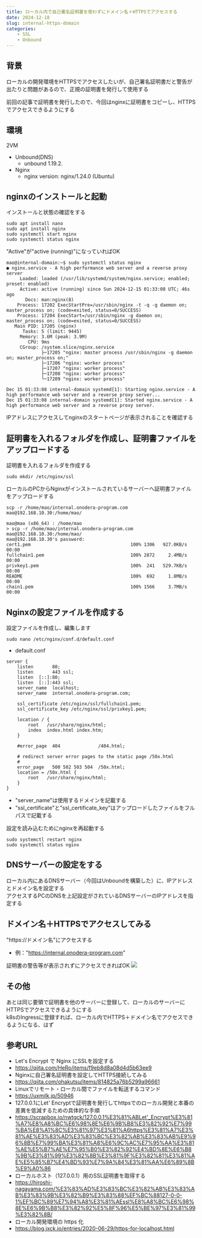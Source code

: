 ```yaml
---
title: ローカル内で自己署名証明書を使わずにドメイン名＋HTTPSでアクセスする
date: 2024-12-18
slug: internal-https-domain
categories:
    - SSL
    - Unbound
---
```


## 背景
ローカルの開発環境をHTTPSでアクセスしたいが、自己署名証明書だと警告が出たりと問題があるので、正規の証明書を発行して使用する

前回の記事で証明書を発行したので、今回はnginxに証明書をコピーし、HTTPSでアクセスできるようにする

## 環境
2VM
- Unbound(DNS)
    - unbound 1.19.2.
- Nginx
    - nginx version: nginx/1.24.0 (Ubuntu)

## nginxのインストールと起動
インストールと状態の確認をする
```
sudo apt install nano
sudo apt install nginx
sudo systemctl start nginx
sudo systemctl status nginx
```

"Active"が"active (running)"になっていればOK
```
mao@internal-domain:~$ sudo systemctl status nginx
● nginx.service - A high performance web server and a reverse proxy server
     Loaded: loaded (/usr/lib/systemd/system/nginx.service; enabled; preset: enabled)
     Active: active (running) since Sun 2024-12-15 01:33:08 UTC; 46s ago
       Docs: man:nginx(8)
    Process: 17202 ExecStartPre=/usr/sbin/nginx -t -q -g daemon on; master_process on; (code=exited, status=0/SUCCESS)
    Process: 17204 ExecStart=/usr/sbin/nginx -g daemon on; master_process on; (code=exited, status=0/SUCCESS)
   Main PID: 17205 (nginx)
      Tasks: 5 (limit: 9445)
     Memory: 3.6M (peak: 3.9M)
        CPU: 9ms
     CGroup: /system.slice/nginx.service
             ├─17205 "nginx: master process /usr/sbin/nginx -g daemon on; master_process on;"
             ├─17206 "nginx: worker process"
             ├─17207 "nginx: worker process"
             ├─17208 "nginx: worker process"
             └─17209 "nginx: worker process"

Dec 15 01:33:08 internal-domain systemd[1]: Starting nginx.service - A high performance web server and a reverse proxy server...
Dec 15 01:33:08 internal-domain systemd[1]: Started nginx.service - A high performance web server and a reverse proxy server.
```

IPアドレスにアクセスしてnginxのスタートページが表示されることを確認する

## 証明書を入れるフォルダを作成し、証明書ファイルをアップロードする
証明書を入れるフォルダを作成する
```
sudo mkdir /etc/nginx/ssl
```

ローカルのPCからNginxがインストールされているサーバーへ証明書ファイルをアップロードする
```
scp -r /home/mao/internal.onodera-program.com mao@192.168.10.30:/home/mao/
```
```
mao@mao (x86_64) : /home/mao 
> scp -r /home/mao/internal.onodera-program.com mao@192.168.10.30:/home/mao/
mao@192.168.10.30's password: 
cert1.pem                                     100% 1306   927.0KB/s   00:00    
fullchain1.pem                                100% 2872     2.4MB/s   00:00    
privkey1.pem                                  100%  241   529.7KB/s   00:00    
README                                        100%  692     1.8MB/s   00:00    
chain1.pem                                    100% 1566     3.7MB/s   00:00    
```

## Nginxの設定ファイルを作成する
設定ファイルを作成し、編集します
```
sudo nano /etc/nginx/conf.d/default.conf
```

- default.conf
```
server {
    listen       80;
    listen       443 ssl;
    listen  [::]:80;
    listen  [::]:443 ssl;
    server_name  localhost;
    server_name  internal.onodera-program.com;

    ssl_certificate /etc/nginx/ssl/fullchain1.pem;
    ssl_certificate_key /etc/nginx/ssl/privkey1.pem;

    location / {
        root   /usr/share/nginx/html;
        index  index.html index.htm;
    }

    #error_page  404              /404.html;

    # redirect server error pages to the static page /50x.html
    #
    error_page   500 502 503 504  /50x.html;
    location = /50x.html {
        root   /usr/share/nginx/html;
    }
}
```
- "server_name"は使用するドメインを記載する
- "ssl_certificate"と"ssl_certificate_key"はアップロードしたファイルをフルパスで記載する

設定を読み込むためにnginxを再起動する
```
sudo systemctl restart nginx
sudo systemctl status nginx
```

## DNSサーバーの設定をする
ローカル内にあるDNSサーバー（今回はUnboundを構築した）に、IPアドレスとドメイン名を設定する\
アクセスするPCのDNSを上記設定がされているDNSサーバーのIPアドレスを指定する

## ドメイン名＋HTTPSでアクセスしてみる
"https://ドメイン名"にアクセスする
- 例："https://internal.onodera-program.com"

証明書の警告等が表示されずにアクセスできればOK
![](01.png)

## その他
あとは同じ要領で証明書を他のサーバーに登録して、ローカルのサーバーにHTTPSでアクセスできるようにする\
k8sのIngressに登録すれば、ローカル内でHTTPS＋ドメイン名でアクセスできるようになる、はず

## 参考URL
- Let's Encrypt で Nginx にSSLを設定する
 - https://qiita.com/HeRo/items/f9eb8d8a08d4d5b63ee9
- Nginxに自己署名証明書を設定してHTTPS接続してみる
 - https://qiita.com/ohakutsu/items/814825a76b5299a96661
- Linuxでリモート・ローカル間でファイルを転送するコマンド
 - https://uxmilk.jp/50946
- 127.0.0.1にLet' Encryptで証明書を発行してhttpsでのローカル開発と本番の差異を低減するための具体的な手順
 - https://scrapbox.io/nwtgck/127.0.0.1%E3%81%ABLet'_Encrypt%E3%81%A7%E8%A8%BC%E6%98%8E%E6%9B%B8%E3%82%92%E7%99%BA%E8%A1%8C%E3%81%97%E3%81%A6https%E3%81%A7%E3%81%AE%E3%83%AD%E3%83%BC%E3%82%AB%E3%83%AB%E9%96%8B%E7%99%BA%E3%81%A8%E6%9C%AC%E7%95%AA%E3%81%AE%E5%B7%AE%E7%95%B0%E3%82%92%E4%BD%8E%E6%B8%9B%E3%81%99%E3%82%8B%E3%81%9F%E3%82%81%E3%81%AE%E5%85%B7%E4%BD%93%E7%9A%84%E3%81%AA%E6%89%8B%E9%A0%86
- ローカルホスト（127.0.0.1）用のSSL証明書を取得する
 - https://hiroshi-nagayama.com/%E3%83%AD%E3%83%BC%E3%82%AB%E3%83%AB%E3%83%9B%E3%82%B9%E3%83%88%EF%BC%88127-0-0-1%EF%BC%89%E7%94%A8%E3%81%AEssl%E8%A8%BC%E6%98%8E%E6%9B%B8%E3%82%92%E5%8F%96%E5%BE%97%E3%81%99%E3%82%8B/
- ローカル開発環境の https 化
 - https://blog.jxck.io/entries/2020-06-29/https-for-localhost.html

